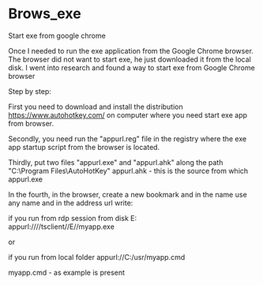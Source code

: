 # Brows_exe
 Start exe from google chrome


Once I needed to run the exe application from the Google Chrome browser. The browser did not want to start exe, he just downloaded it from the local disk. I went into research and found a way to start exe from Google Chrome browser

Step by step:

First you need to download and install the distribution https://www.autohotkey.com/ on computer where you need start exe app from browser.

Secondly, you need run the "appurl.reg" file in the registry where the exe app startup script from the browser is located.

Thirdly, put two files "appurl.exe" and "appurl.ahk" along the path "C:\Program Files\AutoHotKey\"
appurl.ahk - this is the source from which appurl.exe

In the fourth, in the browser, create a new bookmark and in the name use any name and in the address url write:

if you run from rdp session from disk E:\
appurl:////tsclient//E//myapp.exe    

or

if you run from local folder 
appurl://C:/usr/myapp.cmd    

myapp.cmd - as example is present
